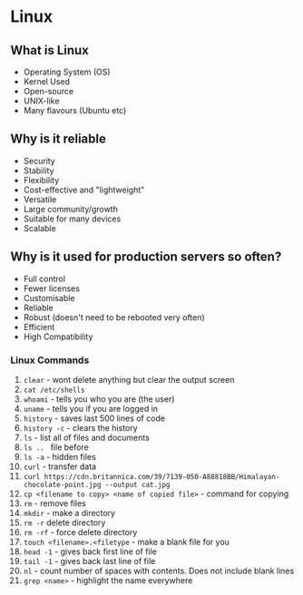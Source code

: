 # Linux

## What is Linux
- Operating System (OS)
- Kernel Used
- Open-source
- UNIX-like
- Many flavours (Ubuntu etc)

## Why is it reliable
- Security
- Stability 
- Flexibility
- Cost-effective and "lightweight"
- Versatile 
- Large community/growth 
- Suitable for many devices
- Scalable

## Why is it used for production servers so often?
- Full control
- Fewer licenses 
- Customisable
- Reliable 
- Robust (doesn't need to be rebooted very often)
- Efficient 
- High Compatibility 

### Linux Commands 
1. `clear` - wont delete anything but clear the output screen
2. `cat /etc/shells`
3. `whoami` - tells you who you are (the user)
4. `uname` - tells you if you are logged in
5. `history` - saves last 500 lines of code 
6. `history -c` - clears the history 
7. `ls` - list all of files and documents 
8. `ls .. ` file before 
9. `ls -a` - hidden files 
10. `curl` - transfer data
11. `curl https://cdn.britannica.com/39/7139-050-A88818BB/Himalayan-chocolate-point.jpg --output cat.jpg` 
12. `cp <filename to copy> <name of copied file>` - command for copying 
13. `rm` - remove files 
14. `mkdir` - make a directory 
15. `rm -r` delete directory
16. `rm -rf` - force delete directory 
17. `touch <filename>.<filetype` - make a blank file for you
18. `head -1` - gives back first line of file
19. `tail -1` - gives back last line of file
20. `nl` - count number of spaces with contents. Does not include blank lines
21. `grep <name>` - highlight the name everywhere